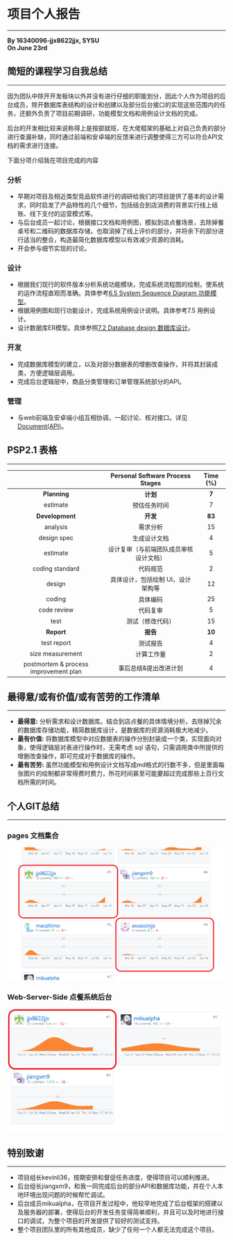 # 项目个人报告
---
**By 16340096-jjx8622jjx, SYSU**  
**On June 23rd**  

## 简短的课程学习自我总结
---
因为团队中除开开发板块以外并没有进行仔细的职能划分，因此个人作为项目的后台成员，除开数据库表结构的设计和创建以及部分后台接口的实现这些范围内的任务，还额外负责了项目前期调研，功能模型文档和用例设计文档的完成。

后台的开发相比较来说称得上是按部就班，在大佬框架的基础上对自己负责的部分进行查漏补缺，同时通过前端和安卓端的反馈来进行调整使得三方可以符合API文档的需求进行连接。

下面分项介绍我在项目完成的内容

### 分析
* 早期对项目及相近类型竞品软件进行的调研给我们的项目提供了基本的设计需求，同时启发了产品特性的几个细节，包括结合到店消费的背景实行线上结账、线下支付的运营模式等。
* 与后台成员一起讨论，根据接口文档和用例图，模拟到店点餐场景，去除掉餐桌号和二维码的数据库存储，也取消掉了线上评价的部分，并将余下的部分进行适当的整合，构造最简化数据库模型以有效减少资源的消耗。
* 开会参与细节实现的讨论。

### 设计
* 根据我们现行的软件版本分析系统功能模块，完成系统流程图的绘制，使系统的运作流程直观而准确。具体参考[6.5 System Sequence Diagram 功能模型](06-05-System-Sequence-Diagrams)。
* 根据用例图和现行功能设计，完成系统用例设计说明。具体参考7.5 用例设计。
* 设计数据库ER模型。具体参照[7.2 Database design 数据库设计](07-02-Database-Design)。

### 开发
* 完成数据库模型的建立，以及对部分数据表的增删改查操作，并将其封装成类，方便逻辑层调用。
* 完成后台逻辑层中，商品分类管理和订单管理系统部分的API。

### 管理
* 与web前端及安卓端小组互相协调，一起讨论、核对接口。详见[Document(API)](Document(API))。

## PSP2.1 表格
---

|  | Personal Software Process Stages | Time (%) |
| :------: | :------: | :------: |
| **Planning** | **计划** | **7** |
| estimate | 预估任务时间 | 7 |
| **Development** | **开发** | **83** |
| analysis | 需求分析 | 15 |
| design spec | 生成设计文档 | 4 |
| estimate | 设计复审（与前端团队成员审核设计文档） | 5 |
| coding standard | 代码规范 | 2 |
| design | 具体设计，包括绘制 UI，设计架构等 | 12 |
| coding | 具体编码 | 25 |
| code review | 代码复审 | 5 |
| test | 测试（修改代码） | 15 |
| **Report** | **报告** | **10** |
| test report | 测试报告 | 4 |
| size measurement | 计算工作量 | 2 |
| postmortem & process improvement plan | 事后总结&提出改进计划 | 4 |

## 最得意/或有价值/或有苦劳的工作清单
---
* **最得意:** 分析需求和设计数据库。结合到店点餐的具体情境分析，去除掉冗余的数据库存储功能，精简数据库设计，是数据库的资源消耗极大地减少。
* **最有价值:** 将数据库模型中对应数据表的操作分别封装成一个类，实现面向对象，使得逻辑层对表进行操作时，无需考虑 sql 语句，只需调用类中所提供的增删改查操作，即可完成对于数据库的操作。
* **最有苦劳:** 虽然功能模型和用例设计文档写成md格式的行数不多，但是里面每张图片的绘制都非常得费时费力，所花时间甚至可能要超过完成那些上百行文档所需的时间。

## 个人GIT总结
---
### pages 文档集合
![page](../pic/16340096-jjx8622jjx-Final-Report/page.png)

### Web-Server-Side 点餐系统后台
![server](../pic/16340096-jjx8622jjx-Final-Report/server.png)

## 特别致谢
---
* 项目组长kevinli36，按期安排和督促任务进度，使得项目可以顺利推进。
* 后台组长jiangxm9，和我一同完成后台的部分API和数据库功能，并在个人本地环境出现问题的时候帮忙调试。
* 后台成员mikualpha，在项目开发过程中，他较早地完成了后台框架的搭建以及服务器的部署，使得后台的开发任务变得简单顺利，并且可以及时地进行接口的调试，为整个项目的开发提供了较好的测试支持。
* 整个项目团队里的所有其他成员，缺少了任何一个人都无法完成这个项目。
